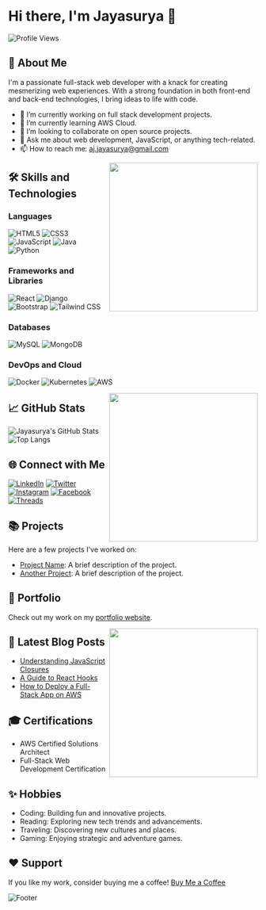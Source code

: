 # Hi there, I'm Jayasurya 👋

![Profile Views](https://komarev.com/ghpvc/?username=jayasurya&style=flat-square)

## 🚀 About Me
I'm a passionate full-stack web developer with a knack for creating mesmerizing web experiences. With a strong foundation in both front-end and back-end technologies, I bring ideas to life with code.

- 🔭 I’m currently working on full stack development projects.
- 🌱 I’m currently learning AWS Cloud.
- 👯 I’m looking to collaborate on open source projects.
- 💬 Ask me about web development, JavaScript, or anything tech-related.
- 📫 How to reach me: [aj.jayasurya@gmail.com](mailto:aj.jayasurya@gmail.com)

<img align="right" src="https://media.giphy.com/media/3o7aCTfyhYawdOXcFW/giphy.gif" width="300"/>

## 🛠️ Skills and Technologies

### Languages
![HTML5](https://img.shields.io/badge/HTML5-E34F26?style=for-the-badge&logo=html5&logoColor=white)
![CSS3](https://img.shields.io/badge/CSS3-1572B6?style=for-the-badge&logo=css3&logoColor=white)
![JavaScript](https://img.shields.io/badge/JavaScript-F7DF1E?style=for-the-badge&logo=javascript&logoColor=black)
![Java](https://img.shields.io/badge/Java-007396?style=for-the-badge&logo=java&logoColor=white)
![Python](https://img.shields.io/badge/Python-3776AB?style=for-the-badge&logo=python&logoColor=white)

### Frameworks and Libraries
![React](https://img.shields.io/badge/React-20232A?style=for-the-badge&logo=react&logoColor=61DAFB)
![Django](https://img.shields.io/badge/Django-092E20?style=for-the-badge&logo=django&logoColor=white)
![Bootstrap](https://img.shields.io/badge/Bootstrap-563D7C?style=for-the-badge&logo=bootstrap&logoColor=white)
![Tailwind CSS](https://img.shields.io/badge/Tailwind_CSS-38B2AC?style=for-the-badge&logo=tailwind-css&logoColor=white)

### Databases
![MySQL](https://img.shields.io/badge/MySQL-4479A1?style=for-the-badge&logo=mysql&logoColor=white)
![MongoDB](https://img.shields.io/badge/MongoDB-4EA94B?style=for-the-badge&logo=mongodb&logoColor=white)

### DevOps and Cloud
![Docker](https://img.shields.io/badge/Docker-2496ED?style=for-the-badge&logo=docker&logoColor=white)
![Kubernetes](https://img.shields.io/badge/Kubernetes-326CE5?style=for-the-badge&logo=kubernetes&logoColor=white)
![AWS](https://img.shields.io/badge/Amazon_AWS-232F3E?style=for-the-badge&logo=amazon-aws&logoColor=white)

<img align="right" src="https://media.giphy.com/media/ZVik7pBtu9dNS/giphy.gif" width="300"/>

## 📈 GitHub Stats
![Jayasurya's GitHub Stats](https://github-readme-stats.vercel.app/api?username=jayasurya&show_icons=true&theme=radical)
![Top Langs](https://github-readme-stats.vercel.app/api/top-langs/?username=jayasurya&layout=compact&theme=radical)

## 🌐 Connect with Me
[![LinkedIn](https://img.shields.io/badge/LinkedIn-0077B5?style=for-the-badge&logo=linkedin&logoColor=white)](https://linkedin.com/in/jayasurya)
[![Twitter](https://img.shields.io/badge/Twitter-1DA1F2?style=for-the-badge&logo=twitter&logoColor=white)](https://twitter.com/jayasurya)
[![Instagram](https://img.shields.io/badge/Instagram-E4405F?style=for-the-badge&logo=instagram&logoColor=white)](https://instagram.com/jayasurya)
[![Facebook](https://img.shields.io/badge/Facebook-1877F2?style=for-the-badge&logo=facebook&logoColor=white)](https://facebook.com/jayasurya)
[![Threads](https://img.shields.io/badge/Threads-000000?style=for-the-badge&logo=threads&logoColor=white)](https://threads.net/jayasurya)

## 📚 Projects
Here are a few projects I've worked on:
- [Project Name](https://github.com/jayasurya/project-name): A brief description of the project.
- [Another Project](https://github.com/jayasurya/another-project): A brief description of the project.

## 🎨 Portfolio
Check out my work on my [portfolio website](https://jayasurya.com/portfolio).

<img align="right" src="https://media.giphy.com/media/13HgwGsXF0aiGY/giphy.gif" width="300"/>

## 📝 Latest Blog Posts
<!-- BLOG-POST-LIST:START -->
- [Understanding JavaScript Closures](https://blog.jayasurya.com/javascript-closures)
- [A Guide to React Hooks](https://blog.jayasurya.com/react-hooks-guide)
- [How to Deploy a Full-Stack App on AWS](https://blog.jayasurya.com/deploy-aws)
<!-- BLOG-POST-LIST:END -->

## 🎓 Certifications
- AWS Certified Solutions Architect
- Full-Stack Web Development Certification

## ✨ Hobbies
- Coding: Building fun and innovative projects.
- Reading: Exploring new tech trends and advancements.
- Traveling: Discovering new cultures and places.
- Gaming: Enjoying strategic and adventure games.

## ❤️ Support
If you like my work, consider buying me a coffee! [Buy Me a Coffee](https://buymeacoffee.com/jayasurya)

![Footer](https://user-images.githubusercontent.com/XXX/XXX/footer.png)
